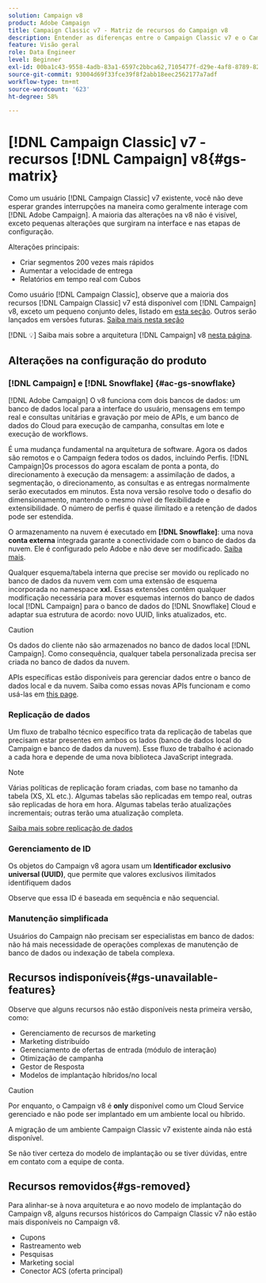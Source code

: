 ```yaml
---
solution: Campaign v8
product: Adobe Campaign
title: Campaign Classic v7 - Matriz de recursos do Campaign v8
description: Entender as diferenças entre o Campaign Classic v7 e o Campaign v8
feature: Visão geral
role: Data Engineer
level: Beginner
exl-id: 00ba1c43-9558-4adb-83a1-6597c2bbca62,7105477f-d29e-4af8-8789-82b4459761b0
source-git-commit: 93004d69f33fce39f8f2abb18eec2562177a7adf
workflow-type: tm+mt
source-wordcount: '623'
ht-degree: 58%

---
```


# [!DNL Campaign Classic] v7 - recursos  [!DNL Campaign] v8{#gs-matrix}

Como um usuário [!DNL Campaign Classic] v7 existente, você não deve esperar grandes interrupções na maneira como geralmente interage com [!DNL Adobe Campaign]. A maioria das alterações na v8 não é visível, exceto pequenas alterações que surgiram na interface e nas etapas de configuração.

Alterações principais:

* Criar segmentos 200 vezes mais rápidos
* Aumentar a velocidade de entrega
* Relatórios em tempo real com Cubos

Como usuário [!DNL Campaign Classic], observe que a maioria dos recursos [!DNL Campaign Classic] v7 está disponível com [!DNL Campaign] v8, exceto um pequeno conjunto deles, listado em [esta seção](#gs-removed). Outros serão lançados em versões futuras. [Saiba mais nesta seção](#gs-unavailable-features)

[!DNL :bulb:] Saiba mais sobre a arquitetura  [!DNL Campaign] v8  [nesta página](../dev/architecture.md).

## Alterações na configuração do produto

### [!DNL Campaign] e [!DNL Snowflake] {#ac-gs-snowflake}

[!DNL Adobe Campaign] O v8 funciona com dois bancos de dados: um banco de dados local para a interface do usuário, mensagens em tempo real e consultas unitárias e gravação por meio de APIs, e um banco de dados do Cloud para execução de campanha, consultas em lote e execução de workflows.

É uma mudança fundamental na arquitetura de software. Agora os dados são remotos e o Campaign federa todos os dados, incluindo Perfis. [!DNL Campaign]Os processos do agora escalam de ponta a ponta, do direcionamento à execução da mensagem: a assimilação de dados, a segmentação, o direcionamento, as consultas e as entregas normalmente serão executados em minutos. Esta nova versão resolve todo o desafio do dimensionamento, mantendo o mesmo nível de flexibilidade e extensibilidade. O número de perfis é quase ilimitado e a retenção de dados pode ser estendida.

O armazenamento na nuvem é executado em **[!DNL Snowflake]**: uma nova **conta externa** integrada garante a conectividade com o banco de dados da nuvem. Ele é configurado pelo Adobe e não deve ser modificado. [Saiba mais](../config/external-accounts.md).

Qualquer esquema/tabela interna que precise ser movido ou replicado no banco de dados da nuvem vem com uma extensão de esquema incorporada no namespace **xxl.** Essas extensões contêm qualquer modificação necessária para mover esquemas internos do banco de dados local [!DNL Campaign] para o banco de dados do [!DNL Snowflake] Cloud e adaptar sua estrutura de acordo: novo UUID, links atualizados, etc.

>[!CAUTION]
>
> Os dados do cliente não são armazenados no banco de dados local [!DNL Campaign]. Como consequência, qualquer tabela personalizada precisa ser criada no banco de dados da nuvem.


APIs específicas estão disponíveis para gerenciar dados entre o banco de dados local e da nuvem. Saiba como essas novas APIs funcionam e como usá-las em [this page](../dev/new-apis.md).

### Replicação de dados

Um fluxo de trabalho técnico específico trata da replicação de tabelas que precisam estar presentes em ambos os lados (banco de dados local do Campaign e banco de dados da nuvem). Esse fluxo de trabalho é acionado a cada hora e depende de uma nova biblioteca JavaScript integrada.

>[!NOTE]
>
> Várias políticas de replicação foram criadas, com base no tamanho da tabela (XS, XL etc.).
> Algumas tabelas são replicadas em tempo real, outras são replicadas de hora em hora. Algumas tabelas terão atualizações incrementais; outras terão uma atualização completa.


[Saiba mais sobre replicação de dados](../config/replication.md)

### Gerenciamento de ID

Os objetos do Campaign v8 agora usam um **Identificador exclusivo universal (UUID)**, que permite que valores exclusivos ilimitados identifiquem dados

Observe que essa ID é baseada em sequência e não sequencial.

### Manutenção simplificada

Usuários do Campaign não precisam ser especialistas em banco de dados: não há mais necessidade de operações complexas de manutenção de banco de dados ou indexação de tabela complexa.

## Recursos indisponíveis{#gs-unavailable-features}

Observe que alguns recursos não estão disponíveis nesta primeira versão, como:

* Gerenciamento de recursos de marketing
* Marketing distribuído
* Gerenciamento de ofertas de entrada (módulo de interação)
* Otimização de campanha
* Gestor de Resposta
* Modelos de implantação híbridos/no local

>[!CAUTION]
>
>Por enquanto, o Campaign v8 é **only** disponível como um Cloud Service gerenciado e não pode ser implantado em um ambiente local ou híbrido.
>
>A migração de um ambiente Campaign Classic v7 existente ainda não está disponível.
>
>Se não tiver certeza do modelo de implantação ou se tiver dúvidas, entre em contato com a equipe de conta.

## Recursos removidos{#gs-removed}

Para alinhar-se à nova arquitetura e ao novo modelo de implantação do Campaign v8, alguns recursos históricos do Campaign Classic v7 não estão mais disponíveis no Campaign v8.

* Cupons
* Rastreamento web
* Pesquisas
* Marketing social
* Conector ACS (oferta principal)

